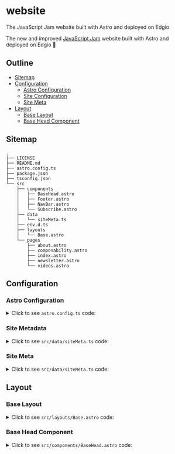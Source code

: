 # website

The JavaScript Jam website built with Astro and deployed on Edgio

The new and improved [JavaScript Jam](https://www.javascriptjam.com/) website built with Astro and deployed on Edgio 🚀

## Outline

- [Sitemap](#sitemap)
- [Configuration](#configuration)
  - [Astro Configuration](#astro-configuration)
  - [Site Configuration](#site-configuration)
  - [Site Meta](#site-meta)
- [Layout](#layout)
  - [Base Layout](#base-layout)
  - [Base Head Component](#base-head-component)

## Sitemap

```
.
├── LICENSE
├── README.md
├── astro.config.ts
├── package.json
├── tsconfig.json
└── src
    ├── components
    │   ├── BaseHead.astro
    │   ├── Footer.astro
    │   ├── NavBar.astro
    │   └── Subscribe.astro
    ├── data
    │   └── siteMeta.ts
    ├── env.d.ts
    ├── layouts
    │   └── Base.astro
    └── pages
        ├── about.astro
        ├── composability.astro
        ├── index.astro
        ├── newsletter.astro
        └── videos.astro
```

## Configuration

### Astro Configuration

<details>
  <summary>Click to see <code>astro.config.ts</code> code:</summary>

```ts
// astro.config.ts

import { defineConfig, sharpImageService } from "astro/config"
import sitemap from "@astrojs/sitemap"
import prefetch from "@astrojs/prefetch"
import remarkUnwrapImages from "remark-unwrap-images"

export default defineConfig({
	site: "https://javascriptjam.com/",
	markdown: {
		remarkPlugins: [remarkUnwrapImages],
		shikiConfig: {
			theme: "dracula",
      wrap: true,
		},
	},
	experimental: {
		assets: true,
	},
	image: {
		service: sharpImageService(),
	},
	integrations: [
		sitemap(),
		prefetch(),
	],
	compressHTML: true,
	vite: {
		optimizeDeps: {
			exclude: ["@resvg/resvg-js"],
		},
	},
})
```

</details>

### Site Metadata

<details>
  <summary>Click to see <code>src/data/siteMeta.ts</code> code:</summary>

```ts
// src/data/siteMeta.ts

interface SiteConfig {
	author: string
	canonicalURL: string
	title: string
	description: string
	lang: string
	ogLocale: string
	ogImage: string
	date: {
		locale: string | string[] | undefined
		options: Intl.DateTimeFormatOptions
	}
}

export const siteConfig: SiteConfig = {
	author: "https://raw.githubusercontent.com/ajcwebdev/ajcwebdev/main/assets/Headshot-crop.jpg",
	canonicalURL: "https://javascriptjam.com",
	title: "JavaScript Jam by Edgio",
	description: "The podcast, newsletter, and community for frontend and full-stack developers. Presented by Edgio.",
	lang: "en-US",
	ogLocale: "en_US",
	ogImage: "https://www.javascriptjam.com/content/images/2023/05/1200-630-jsjam-by-edgio-banner-facebook.png",
	date: {
		locale: "en-US",
		options: {
			day: "numeric",
			month: "short",
			year: "numeric",
		},
	},
}
```
</details>

### Site Meta

<details>
  <summary>Click to see <code>src/data/siteMeta.ts</code> code:</summary>

```ts
// src/data/siteMeta.ts

type SiteMeta = {
	canonicalURL: string
	title: string
	description?: string
	ogImage?: string | undefined
	datePublished: string | undefined
}

export type { SiteMeta }
```

</details>

## Layout

### Base Layout

<details>
  <summary>Click to see <code>src/layouts/Base.astro</code> code:</summary>

```astro
---
// src/layouts/Base.astro

import type { SiteMeta } from "@/data/siteMeta"
import BaseHead from "@/components/BaseHead"
import NavBar from "@/components/NavBar"
import Footer from "@/components/Footer"
import Subscribe from "@/components/Subscribe"
import { siteConfig } from "@/data/siteMeta"

interface Props {
	meta: SiteMeta
}

const {
	meta: {
    canonicalURL,
    title,
    description = siteConfig.description,
    ogImage,
    datePublished
  },
} = Astro.props
---

<html lang={siteConfig.lang}>
	<head>
		<BaseHead
      canonicalURL={canonicalURL}
      title={title}
      description={description}
      ogImage={ogImage}
      datePublished={datePublished}
    />
	</head>
	<body>
    <NavBar />
		<main>
			<slot />
		</main>
    <Subscribe />
    <Footer />
	</body>
</html>
```

</details>

### Base Head Component

<details>
  <summary>Click to see <code>src/components/BaseHead.astro</code> code:</summary>

```astro
---
// src/components/BaseHead.astro

import type { SiteMeta } from "@/data/siteMeta"
import { siteConfig } from "@/data/siteMeta"

type Props = SiteMeta

const {
	canonicalURL, title, description, ogImage, datePublished
} = Astro.props

const titleSeparator = "•"
const siteTitle = `${title} ${titleSeparator} ${siteConfig.title}`
const socialImageURL = new URL(ogImage ? ogImage : "/social-card.png", Astro.url).href
---

<meta charset="utf-8" />
<meta name="viewport" content="width=device-width, initial-scale=1.0, shrink-to-fit=no" />
<meta http-equiv="X-UA-Compatible" content="IE=edge" />

<link rel="icon" href="/favicon.ico" sizes="any" />
<link rel="icon" href="/icon.svg" type="image/svg+xml" />
<link rel="manifest" href="/manifest.webmanifest" />
<link rel="canonical" href={canonicalURL} />

<title>{siteTitle}</title>

<meta name="title" content={siteTitle} />
<meta name="description" content={description} />
<meta name="author" content={siteConfig.author} />

<meta property="og:type" content={datePublished ? "article" : "website"} />
<meta property="og:title" content={title} />
<meta property="og:description" content={description} />
<meta property="og:url" content={canonicalURL} />
<meta property="og:site_name" content={siteConfig.title} />
<meta property="og:locale" content={siteConfig.ogLocale} />
<meta property="og:image" content={socialImageURL} />
<meta property="og:image:width" content="1200" />
<meta property="og:image:height" content="630" />
{
	datePublished && (
		<>
			<meta property="article:author" content={siteConfig.author} />
			<meta property="article:published_time" content={datePublished} />
		</>
	)
}

<meta property="twitter:card" content="summary_large_image" />
<meta property="twitter:url" content={canonicalURL} />
<meta property="twitter:title" content={title} />
<meta property="twitter:description" content={description} />
<meta property="twitter:image" content={socialImageURL} />

<link rel="alternate" type="application/rss+xml" title={siteConfig.title} href="/rss.xml" />
```

</details>